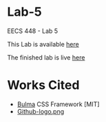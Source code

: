 # Lab-5
EECS 448 - Lab 5

This Lab is available [here](https://wiki.ittc.ku.edu/ittc_wiki/index.php?title=EECS448:Lab5&oldid=19971)

The finished lab is live [here](https://people.eecs.ku.edu/~b843s521/EECS448/Lab-5/)

# Works Cited
* [Bulma](https://github.com/jgthms/bulma) CSS Framework \[MIT\]
* [Github-logo.png](https://github.com/logos)
